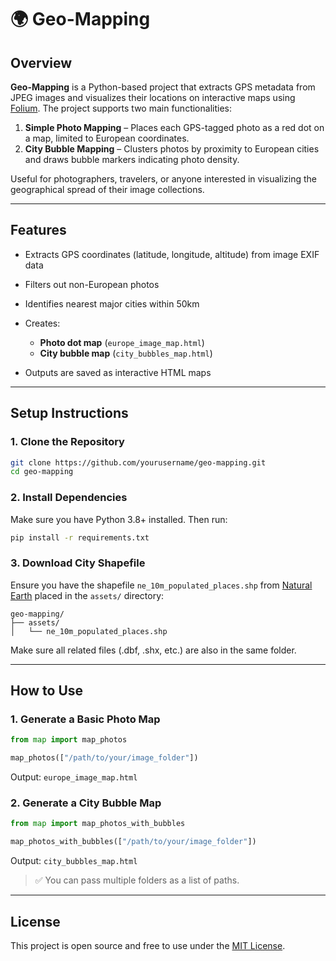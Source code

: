 # 🌍 Geo-Mapping

## Overview

**Geo-Mapping** is a Python-based project that extracts GPS metadata from JPEG images and visualizes their locations on interactive maps using [Folium](https://python-visualization.github.io/folium/). The project supports two main functionalities:

1. **Simple Photo Mapping** – Places each GPS-tagged photo as a red dot on a map, limited to European coordinates.
2. **City Bubble Mapping** – Clusters photos by proximity to European cities and draws bubble markers indicating photo density.

Useful for photographers, travelers, or anyone interested in visualizing the geographical spread of their image collections.

---

## Features

* Extracts GPS coordinates (latitude, longitude, altitude) from image EXIF data
* Filters out non-European photos
* Identifies nearest major cities within 50km
* Creates:

  * **Photo dot map** (`europe_image_map.html`)
  * **City bubble map** (`city_bubbles_map.html`)
* Outputs are saved as interactive HTML maps

---

## Setup Instructions

### 1. Clone the Repository

```bash
git clone https://github.com/yourusername/geo-mapping.git
cd geo-mapping
```

### 2. Install Dependencies

Make sure you have Python 3.8+ installed. Then run:

```bash
pip install -r requirements.txt
```


### 3. Download City Shapefile

Ensure you have the shapefile `ne_10m_populated_places.shp` from [Natural Earth](https://www.naturalearthdata.com/downloads/10m-cultural-vectors/) placed in the `assets/` directory:

```
geo-mapping/
├── assets/
│   └── ne_10m_populated_places.shp
```

Make sure all related files (.dbf, .shx, etc.) are also in the same folder.

---

## How to Use

### 1. Generate a Basic Photo Map

```python
from map import map_photos

map_photos(["/path/to/your/image_folder"])
```

Output: `europe_image_map.html`

### 2. Generate a City Bubble Map

```python
from map import map_photos_with_bubbles

map_photos_with_bubbles(["/path/to/your/image_folder"])
```

Output: `city_bubbles_map.html`

> ✅ You can pass multiple folders as a list of paths.

---


## License

This project is open source and free to use under the [MIT License](LICENSE).
